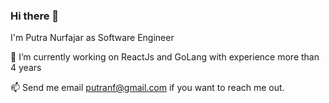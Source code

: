 ### Hi there 👋

I'm Putra Nurfajar as Software Engineer 

🔭 I’m currently working on ReactJs and GoLang with experience more than 4 years

📫 Send me email putranf@gmail.com if you want to reach me out.



<!--
**putranurf/putranurf** is a ✨ _special_ ✨ repository because its `README.md` (this file) appears on your GitHub profile.

Here are some ideas to get you started:

- 🔭 I’m currently working on ...
- 🌱 I’m currently learning ...
- 👯 I’m looking to collaborate on ...
- 🤔 I’m looking for help with ...
- 💬 Ask me about ...
- 📫 How to reach me: ...
- 😄 Pronouns: ...
- ⚡ Fun fact: ...
-->
